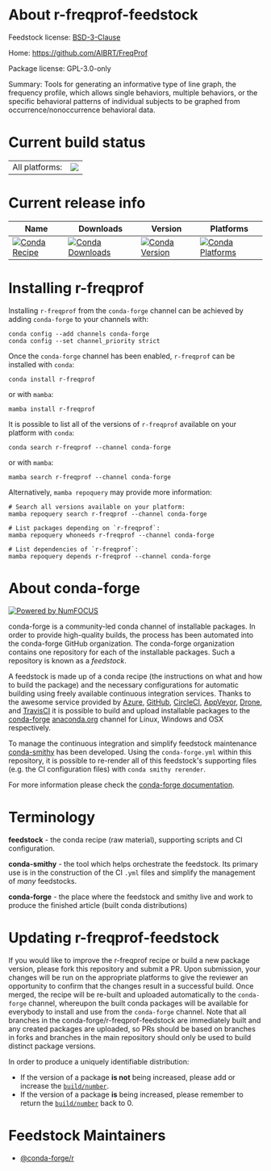 About r-freqprof-feedstock
==========================

Feedstock license: [BSD-3-Clause](https://github.com/conda-forge/r-freqprof-feedstock/blob/main/LICENSE.txt)

Home: https://github.com/AIBRT/FreqProf

Package license: GPL-3.0-only

Summary: Tools for generating an informative type of line graph, the frequency profile, which allows single behaviors, multiple behaviors, or the specific behavioral patterns of individual subjects to be graphed from occurrence/nonoccurrence behavioral data.

Current build status
====================


<table><tr><td>All platforms:</td>
    <td>
      <a href="https://dev.azure.com/conda-forge/feedstock-builds/_build/latest?definitionId=12912&branchName=main">
        <img src="https://dev.azure.com/conda-forge/feedstock-builds/_apis/build/status/r-freqprof-feedstock?branchName=main">
      </a>
    </td>
  </tr>
</table>

Current release info
====================

| Name | Downloads | Version | Platforms |
| --- | --- | --- | --- |
| [![Conda Recipe](https://img.shields.io/badge/recipe-r--freqprof-green.svg)](https://anaconda.org/conda-forge/r-freqprof) | [![Conda Downloads](https://img.shields.io/conda/dn/conda-forge/r-freqprof.svg)](https://anaconda.org/conda-forge/r-freqprof) | [![Conda Version](https://img.shields.io/conda/vn/conda-forge/r-freqprof.svg)](https://anaconda.org/conda-forge/r-freqprof) | [![Conda Platforms](https://img.shields.io/conda/pn/conda-forge/r-freqprof.svg)](https://anaconda.org/conda-forge/r-freqprof) |

Installing r-freqprof
=====================

Installing `r-freqprof` from the `conda-forge` channel can be achieved by adding `conda-forge` to your channels with:

```
conda config --add channels conda-forge
conda config --set channel_priority strict
```

Once the `conda-forge` channel has been enabled, `r-freqprof` can be installed with `conda`:

```
conda install r-freqprof
```

or with `mamba`:

```
mamba install r-freqprof
```

It is possible to list all of the versions of `r-freqprof` available on your platform with `conda`:

```
conda search r-freqprof --channel conda-forge
```

or with `mamba`:

```
mamba search r-freqprof --channel conda-forge
```

Alternatively, `mamba repoquery` may provide more information:

```
# Search all versions available on your platform:
mamba repoquery search r-freqprof --channel conda-forge

# List packages depending on `r-freqprof`:
mamba repoquery whoneeds r-freqprof --channel conda-forge

# List dependencies of `r-freqprof`:
mamba repoquery depends r-freqprof --channel conda-forge
```


About conda-forge
=================

[![Powered by
NumFOCUS](https://img.shields.io/badge/powered%20by-NumFOCUS-orange.svg?style=flat&colorA=E1523D&colorB=007D8A)](https://numfocus.org)

conda-forge is a community-led conda channel of installable packages.
In order to provide high-quality builds, the process has been automated into the
conda-forge GitHub organization. The conda-forge organization contains one repository
for each of the installable packages. Such a repository is known as a *feedstock*.

A feedstock is made up of a conda recipe (the instructions on what and how to build
the package) and the necessary configurations for automatic building using freely
available continuous integration services. Thanks to the awesome service provided by
[Azure](https://azure.microsoft.com/en-us/services/devops/), [GitHub](https://github.com/),
[CircleCI](https://circleci.com/), [AppVeyor](https://www.appveyor.com/),
[Drone](https://cloud.drone.io/welcome), and [TravisCI](https://travis-ci.com/)
it is possible to build and upload installable packages to the
[conda-forge](https://anaconda.org/conda-forge) [anaconda.org](https://anaconda.org/)
channel for Linux, Windows and OSX respectively.

To manage the continuous integration and simplify feedstock maintenance
[conda-smithy](https://github.com/conda-forge/conda-smithy) has been developed.
Using the ``conda-forge.yml`` within this repository, it is possible to re-render all of
this feedstock's supporting files (e.g. the CI configuration files) with ``conda smithy rerender``.

For more information please check the [conda-forge documentation](https://conda-forge.org/docs/).

Terminology
===========

**feedstock** - the conda recipe (raw material), supporting scripts and CI configuration.

**conda-smithy** - the tool which helps orchestrate the feedstock.
                   Its primary use is in the construction of the CI ``.yml`` files
                   and simplify the management of *many* feedstocks.

**conda-forge** - the place where the feedstock and smithy live and work to
                  produce the finished article (built conda distributions)


Updating r-freqprof-feedstock
=============================

If you would like to improve the r-freqprof recipe or build a new
package version, please fork this repository and submit a PR. Upon submission,
your changes will be run on the appropriate platforms to give the reviewer an
opportunity to confirm that the changes result in a successful build. Once
merged, the recipe will be re-built and uploaded automatically to the
`conda-forge` channel, whereupon the built conda packages will be available for
everybody to install and use from the `conda-forge` channel.
Note that all branches in the conda-forge/r-freqprof-feedstock are
immediately built and any created packages are uploaded, so PRs should be based
on branches in forks and branches in the main repository should only be used to
build distinct package versions.

In order to produce a uniquely identifiable distribution:
 * If the version of a package **is not** being increased, please add or increase
   the [``build/number``](https://docs.conda.io/projects/conda-build/en/latest/resources/define-metadata.html#build-number-and-string).
 * If the version of a package **is** being increased, please remember to return
   the [``build/number``](https://docs.conda.io/projects/conda-build/en/latest/resources/define-metadata.html#build-number-and-string)
   back to 0.

Feedstock Maintainers
=====================

* [@conda-forge/r](https://github.com/conda-forge/r/)

